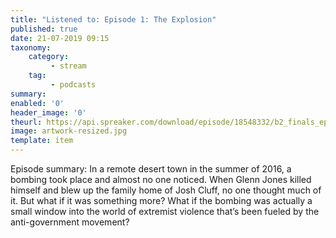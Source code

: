 ```yaml
---
title: "Listened to: Episode 1: The Explosion"
published: true
date: 21-07-2019 09:15
taxonomy:
    category:
         - stream
    tag:
         - podcasts
summary:
enabled: '0'
header_image: '0'
theurl: https://api.spreaker.com/download/episode/18548332/b2_finals_ep1_fixed.mp3
image: artwork-resized.jpg
template: item
---
```

 
Episode summary: In a remote desert town in the summer of 2016, a bombing took place and almost no one noticed. When Glenn Jones killed himself and blew up the family home of Josh Cluff, no one thought much of it. But what if it was something more? What if the bombing was actually a small window into the world of extremist violence that’s been fueled by the anti-government movement?
